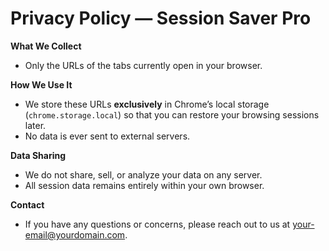# Privacy Policy — Session Saver Pro

**What We Collect**  
- Only the URLs of the tabs currently open in your browser.

**How We Use It**  
- We store these URLs **exclusively** in Chrome’s local storage (`chrome.storage.local`) so that you can restore your browsing sessions later.  
- No data is ever sent to external servers.

**Data Sharing**  
- We do not share, sell, or analyze your data on any server.  
- All session data remains entirely within your own browser.

**Contact**  
- If you have any questions or concerns, please reach out to us at <your-email@yourdomain.com>.
